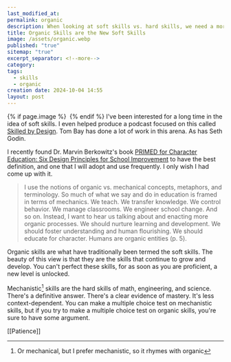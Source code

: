 ```yaml
---
last_modified_at: 
permalink: organic
description: When looking at soft skills vs. hard skills, we need a more clear framework. I adopt the framework of organic and mechanistic skills.
title: Organic Skills are the New Soft Skills
image: /assets/organic.webp
published: "true"
sitemap: "true"
excerpt_separator: <!--more-->
category: 
tags:
  - skills
  - organic
creation date: 2024-10-04 14:55
layout: post
---
```



{% if page.image %} <img src="{{ page.image }}" alt=""> {% endif %}
I've been interested for a long time in the idea of soft skills. I even helped produce a podcast focused on this called [Skilled by Design](https://skilledbydesign). Tom Bay has done a lot of work in this arena. As has Seth Godin.

I recently found Dr. Marvin Berkowitz's book [PRIMED for Character Education: Six Design Principles for School Improvement](https://amzn.to/4eOb0KG) to have the best definition, and one that I will adopt and use frequently. I only wish I had come up with it. 

>  I use the notions of organic vs. mechanical concepts, metaphors, and terminology. So much of what we say and do in education is framed in terms of mechanics. We teach. We transfer knowledge. We control behavior. We manage classrooms. We engineer school change. And so on. Instead, I want to hear us talking about and enacting more organic processes. We should nurture learning and development. We should foster understanding and human flourishing. We should educate for character. Humans are organic entities (p. 5).

Organic skills are what have traditionally been termed the soft skills. The beauty of this view is that they are the skills that continue to grow and develop. You can't perfect these skills, for as soon as you are proficient, a new level is unlocked. 

Mechanistic[^1] skills are the hard skills of math, engineering, and science. There's a definitive answer. There's a clear evidence of mastery. It's less context-dependent. You can make a multiple choice test on mechanistic skills, but if you try to make a multiple choice test on organic skills, you're sure to have some argument. 

[[Patience]]

[^1]: Or mechanical, but I prefer mechanistic, so it rhymes with organic